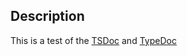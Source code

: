 ## Description
This is a test of the [TSDoc](https://tsdoc.org/) and [TypeDoc](https://typedoc.org/)
